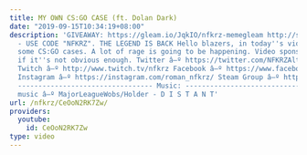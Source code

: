 ```yaml
---
title: MY OWN CS:GO CASE (ft. Dolan Dark)
date: "2019-09-15T10:34:19+08:00"
description: 'GIVEAWAY: https://gleam.io/JqkIO/nfkrz-memegleam http://skinhub.com
  - USE CODE "NFKRZ". THE LEGEND IS BACK Hello blazers, in today''s video I unbox
  some CS:GO cases. A lot of rage is going to be happening. Video sponsored by Skinhub,
  if it''s not obvious enough. Twitter â–º https://twitter.com/NFKRZAlt ---------------------------------
  Twitch â–º http://www.twitch.tv/nfkrz Facebook â–º https://www.facebook.com/NFKRZ1
  Instagram â–º https://instagram.com/roman_nfkrz/ Steam Group â–º http://steamcommunity.com/groups/nfkrzgroup
  --------------------------------- Music: --------------------------------- Outro
  music â–º MajorLeagueWobs/Holder - D I S T A N T'
url: /nfkrz/CeOoN2RK7Zw/
providers:
  youtube:
    id: CeOoN2RK7Zw
type: video
---
```


